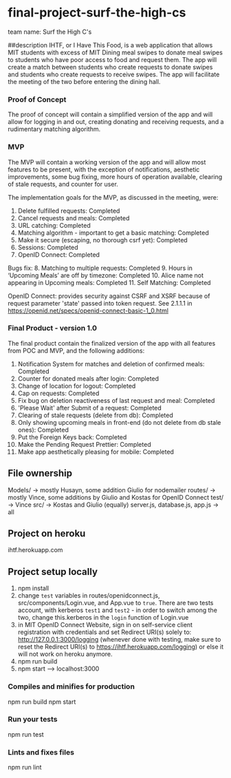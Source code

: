 # final-project-surf-the-high-cs
team name: Surf the High C's

##description
IHTF, or I Have This Food, is a web application that allows MIT students with excess of MIT Dining meal swipes to donate meal swipes to students who have poor access to food and request them. The app will create a match between students who create requests to donate swipes and students who create requests to receive swipes. The app will facilitate the meeting of the two before entering the dining hall. 

### Proof of Concept
The proof of concept will contain a simplified version of the app and will allow for logging in and out, creating donating and receiving requests, and a rudimentary matching algorithm.

### MVP
The MVP will contain a working version of the app and will allow most features to be present, with the exception of notifications, aesthetic improvements, some bug fixing, more hours of operation available, clearing of stale requests, and counter for user.

The implementation goals for the MVP, as discussed in the meeting, were:
1. Delete fulfilled requests: Completed
2. Cancel requests and meals: Completed
3. URL catching: Completed
4. Matching algorithm - important to get a basic matching: Completed
5. Make it secure (escaping, no thorough csrf yet): Completed
6. Sessions: Completed
7. OpenID Connect: Completed

Bugs fix:
8. Matching to multiple requests: Completed
9. Hours in ‘Upcoming Meals’ are off by timezone: Completed
10. Alice name not appearing in Upcoming meals: Completed
11. Self Matching: Completed

OpenID Connect: provides security against CSRF and XSRF because of request parameter 'state' passed into token request. See 2.1.1.1 in https://openid.net/specs/openid-connect-basic-1_0.html

### Final Product - version 1.0
The final product contain the finalized version of the app with all features from POC and MVP, and the following additions:
1. Notification System for matches and deletion of confirmed meals: Completed
2. Counter for donated meals after login: Completed
3. Change of location for logout: Completed
4. Cap on requests: Completed
5. Fix bug on deletion reactiveness of last request and meal: Completed
6. 'Please Wait' after Submit of a request: Completed
7. Clearing of stale requests (delete from db): Completed
8. Only showing upcoming meals in front-end (do not delete from db stale ones): Completed
9. Put the Foreign Keys back: Completed
10. Make the Pending Request Prettier: Completed
11. Make app aesthetically pleasing for mobile: Completed

## File ownership
Models/ -> mostly Husayn, some addition Giulio for nodemailer
routes/ -> mostly Vince, some additions by Giulio and Kostas for OpenID Connect
test/ -> Vince
src/ -> Kostas and Giulio (equally)
server.js, database.js, app.js -> all

## Project on heroku
ihtf.herokuapp.com

## Project setup locally
1. npm install
2. change `test` variables in routes/openidconnect.js, src/components/Login.vue, and App.vue to `true`. There are two tests account, with kerberos `test1` and `test2` - in order to switch among the two, change this.kerberos in the `login` function of Login.vue
3. in MIT OpenID Connect Website, sign in on self-service client registration with credentials and set Redirect URI(s) solely to: http://127.0.0.1:3000/logging
(whenever done with testing, make sure to reset the Redirect URI(s) to https://ihtf.herokuapp.com/logging) or else it will not work on heroku anymore.
4. npm run build
5. npm start --> localhost:3000
### Compiles and minifies for production
npm run build
npm start
### Run your tests
npm run test
### Lints and fixes files
npm run lint
